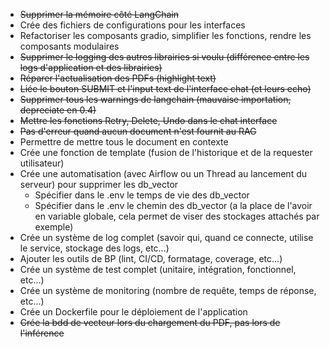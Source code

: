 - ~~Supprimer la mémoire côté LangChain~~
- Crée des fichiers de configurations pour les interfaces
- Refactoriser les composants gradio, simplifier les fonctions, rendre les composants modulaires
- ~~Supprimer le logging des autres librairies si voulu (différence entre les logs d'application et des librairies)~~
- ~~Réparer l'actualisation des PDFs (highlight text)~~
- ~~Liée le bouton SUBMIT et l'input text de l'interface chat (et leurs echo)~~
- ~~Supprimer tous les warnings de langchain (mauvaise importation, depreciate en 0.4)~~
- ~~Mettre les fonctions Retry, Delete, Undo dans le chat interface~~
- ~~Pas d'erreur quand aucun document n'est fournit au RAG~~
- Permettre de mettre tous le document en contexte
- Crée une fonction de template (fusion de l'historique et de la requester utilisateur)
- Crée une automatisation (avec Airflow ou un Thread au lancement du serveur) pour supprimer les db_vector
  - Spécifier dans le .env le temps de vie des db_vector
  - Spécifier dans le .env le chemin des db_vector (a la place de l'avoir en variable globale, cela permet de viser des stockages attachés par exemple)
- Crée un système de log complet (savoir qui, quand ce connecte, utilise le service, stockage des logs, etc...)
- Ajouter les outils de BP (lint, CI/CD, formatage, coverage, etc...)
- Crée un système de test complet (unitaire, intégration, fonctionnel, etc...)
- Crée un système de monitoring (nombre de requête, temps de réponse, etc...)
- Crée un Dockerfile pour le déploiement de l'application
- ~~Crée la bdd de vecteur lors du chargement du PDF, pas lors de l'inférence~~